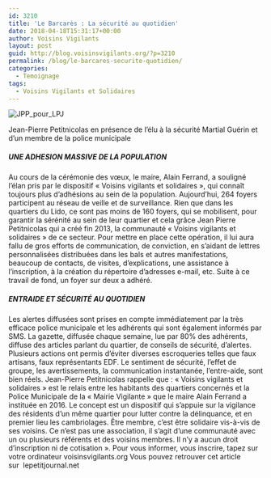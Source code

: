 ```yaml
---
id: 3210
title: 'Le Barcarès : La sécurité au quotidien'
date: 2018-04-18T15:31:17+00:00
author: Voisins Vigilants
layout: post
guid: http://blog.voisinsvigilants.org/?p=3210
permalink: /blog/le-barcares-securite-quotidien/
categories:
  - Temoignage
tags:
  - Voisins Vigilants et Solidaires
---
```


 <img class="wp-image-3213 size-large" src="./../../images/2018/03/JPP_pour_LPJ.jpg" alt="JPP_pour_LPJ"/>
  
  <p class="wp-caption-text">
    Jean-Pierre Petitnicolas en présence de l&rsquo;élu à la sécurité Martial Guérin et d&rsquo;un membre de la police municipale
  </p>


##### UNE ADHESION MASSIVE DE LA POPULATION

Au cours de la cérémonie des vœux, le maire, Alain Ferrand, a souligné l’élan pris par le dispositif « Voisins vigilants et solidaires », qui connaît toujours plus d’adhésions au sein de la population. Aujourd’hui, 264 foyers participent au réseau de veille et de surveillance. Rien que dans les quartiers du Lido, ce sont pas moins de 160 foyers, qui se mobilisent, pour garantir la sérénité au sein de leur quartier et cela grâce Jean Pierre Petitnicolas qui a créé fin 2013, la communauté « Voisins vigilants et solidaires » de ce secteur. Pour mettre en place cette opération, il lui aura fallu de gros efforts de communication, de conviction, en s’aidant de lettres personnalisées distribuées dans les bals et autres manifestations, beaucoup de contacts, de visites, d’explications, une assistance à l’inscription, à la création du répertoire d’adresses e-mail, etc. Suite à ce travail de fond, un foyer sur deux a adhéré.
<!--more-->
##### ENTRAIDE ET SÉCURITÉ AU QUOTIDIEN

Les alertes diffusées sont prises en compte immédiatement par la très efficace police municipale et les adhérents qui sont également informés par SMS. La gazette, diffusée chaque semaine, lue par 80% des adhérents, diffuse des articles parlant du quartier, de conseils de sécurité, d’alertes. Plusieurs actions ont permis d’éviter diverses escroqueries telles que faux artisans, faux représentants EDF. Le sentiment de sécurité, l’effet de groupe, les avertissements, la communication instantanée, l’entre-aide, sont bien réels. Jean-Pierre Petitnicolas rappelle que : « Voisins vigilants et solidaires » est le relais entre les habitants des quartiers concernés et la Police Municipale de la « Mairie Vigilante » que le maire Alain Ferrand a instituée en 2016. Le concept est un dispositif qui s’appuie sur la vigilance des résidents d’un même quartier pour lutter contre la délinquance, et en premier lieu les cambriolages. Être membre, c’est être solidaire vis-à-vis de ses voisins. Ce n’est pas une association, il s’agit d’une communauté avec un ou plusieurs référents et des voisins membres. Il n’y a aucun droit d’inscription ni de cotisation ». Pour vous informer, vous inscrire, tapez sur votre ordinateur voisinsvigilants.org Vous pouvez retrouver cet article sur  lepetitjournal.net
